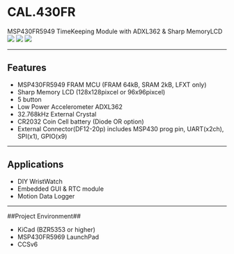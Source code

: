 # CAL.430FR #

MSP430FR5949 TimeKeeping Module with ADXL362 & Sharp MemoryLCD
![](https://lh4.googleusercontent.com/-BG61CUv3bKM/VRqzfOb5q5I/AAAAAAAAFn0/F0GhLBKIptw/s800/RIMG2595.JPG)
![](https://lh3.googleusercontent.com/-_zzxFwhlBzU/VR4Ijtf-UHI/AAAAAAAAFqk/2EWioBssr9U/s512/DSC01693.JPG)
![](https://lh6.googleusercontent.com/-8JJTe-MUP4U/VR4ChJv7tLI/AAAAAAAAFp0/wf-QYfZzUvY/s720/DSC01681.JPG)

----------

## Features ##

- MSP430FR5949 FRAM MCU (FRAM 64kB, SRAM 2kB, LFXT only)
- Sharp Memory LCD (128x128pixcel or 96x96pixcel)
- 5 button
- Low Power Accelerometer ADXL362
- 32.768kHz External Crystal
- CR2032 Coin Cell battery (Diode OR option)
- External Connector(DF12-20p) includes MSP430 prog pin, UART(x2ch), SPI(x1), GPIO(x9)

----------
## Applications ##

- DIY WristWatch
- Embedded GUI & RTC module
- Motion Data Logger

----------

##Project Environment##

- KiCad (BZR5353 or higher)
- MSP430FR5969 LaunchPad
- CCSv6
